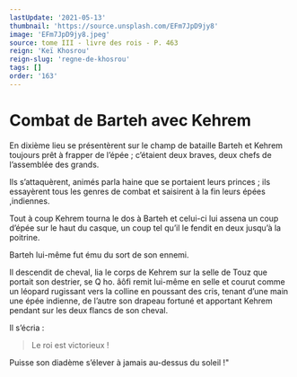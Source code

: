 ```yaml
---
lastUpdate: '2021-05-13'
thumbnail: 'https://source.unsplash.com/EFm7JpD9jy8'
image: 'EFm7JpD9jy8.jpeg'
source: tome III - livre des rois - P. 463
reign: 'Keï Khosrou'
reign-slug: 'regne-de-khosrou'
tags: []
order: '163'
---
```


# Combat de Barteh avec Kehrem

En dixième lieu se présentèrent sur le champ de bataille Barteh et Kehrem toujours prêt à frapper de l’épée ; c’étaient deux braves, deux chefs de l’assemblée des grands.

Ils s’attaquèrent, animés parla haine que se portaient leurs princes ; ils essayèrent tous les genres de combat et saisirent à la fin leurs épées
,indiennes.

Tout à coup Kehrem tourna le dos à Barteh et celui-ci lui assena un coup d’épée sur le haut du casque, un coup tel qu’il le fendit en deux jusqu’à la poitrine.

Barteh lui-même fut ému du sort de son ennemi.

Il descendit de cheval, lia le corps de Kehrem sur la selle de Touz que portait son destrier, se Q ho.
âôfi remit lui-même en selle et courut comme un léopard rugissant vers la colline en poussant des cris, tenant d’une main une épée indienne, de l’autre son drapeau fortuné et apportant Kehrem pendant sur les deux flancs de son cheval.

Il s’écria :

> Le roi est victorieux !

Puisse son diadème s’élever à jamais au-dessus du soleil !"
